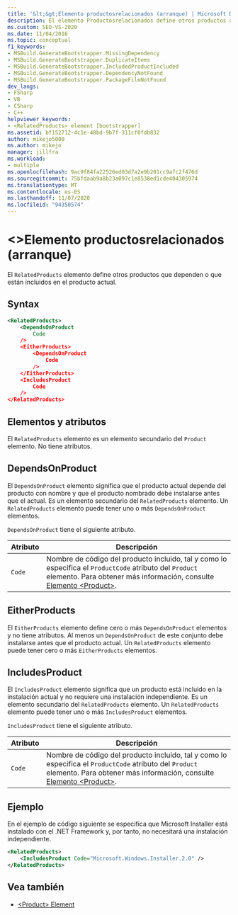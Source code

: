 ```yaml
---
title: '&lt;&gt;Elemento productosrelacionados (arranque) | Microsoft Docs'
description: El elemento Productosrelacionados define otros productos que dependen o que están incluidos en el producto actual.
ms.custom: SEO-VS-2020
ms.date: 11/04/2016
ms.topic: conceptual
f1_keywords:
- MSBuild.GenerateBootstrapper.MissingDependency
- MSBuild.GenerateBootstrapper.DuplicateItems
- MSBuild.GenerateBootstrapper.IncludedProductIncluded
- MSBuild.GenerateBootstrapper.DependencyNotFound
- MSBuild.GenerateBootstrapper.PackageFileNotFound
dev_langs:
- FSharp
- VB
- CSharp
- C++
helpviewer_keywords:
- <RelatedProducts> element [bootstrapper]
ms.assetid: bf152712-4c1e-48bd-9b7f-311cf0fdb832
author: mikejo5000
ms.author: mikejo
manager: jillfra
ms.workload:
- multiple
ms.openlocfilehash: 9ac9f84fa22526ed03d7a2e9b201cc9afc2f476d
ms.sourcegitcommit: 75bfdaab9a8b23a097c1e8538ed1cde404305974
ms.translationtype: MT
ms.contentlocale: es-ES
ms.lasthandoff: 11/07/2020
ms.locfileid: "94350574"
---
```

# <a name="ltrelatedproductsgt-element-bootstrapper"></a>&lt;&gt;Elemento productosrelacionados (arranque)
El `RelatedProducts` elemento define otros productos que dependen o que están incluidos en el producto actual.

## <a name="syntax"></a>Syntax

```xml
<RelatedProducts>
    <DependsOnProduct
        Code
    />
    <EitherProducts>
        <DependsOnProduct
            Code
        />
    </EitherProducts>
    <IncludesProduct
        Code
    />
</RelatedProducts>
```

## <a name="elements-and-attributes"></a>Elementos y atributos
 El `RelatedProducts` elemento es un elemento secundario del `Product` elemento. No tiene atributos.

## <a name="dependsonproduct"></a>DependsOnProduct
 El `DependsOnProduct` elemento significa que el producto actual depende del producto con nombre y que el producto nombrado debe instalarse antes que el actual. Es un elemento secundario del `RelatedProducts` elemento. Un `RelatedProducts` elemento puede tener uno o más `DependsOnProduct` elementos.

 `DependsOnProduct` tiene el siguiente atributo.

|Atributo|Descripción|
|---------------|-----------------|
|`Code`|Nombre de código del producto incluido, tal y como lo especifica el `ProductCode` atributo del `Product` elemento. Para obtener más información, consulte [Elemento \<Product>](../deployment/product-element-bootstrapper.md).|

## <a name="eitherproducts"></a>EitherProducts
 El `EitherProducts` elemento define cero o más `DependsOnProduct` elementos y no tiene atributos. Al menos un `DependsOnProduct` de este conjunto debe instalarse antes que el producto actual. Un `RelatedProducts` elemento puede tener cero o más `EitherProducts` elementos.

## <a name="includesproduct"></a>IncludesProduct
 El `IncludesProduct` elemento significa que un producto está incluido en la instalación actual y no requiere una instalación independiente. Es un elemento secundario del `RelatedProducts` elemento. Un `RelatedProducts` elemento puede tener uno o más `IncludesProduct` elementos.

 `IncludesProduct` tiene el siguiente atributo.

|Atributo|Descripción|
|---------------|-----------------|
|`Code`|Nombre de código del producto incluido, tal y como lo especifica el `ProductCode` atributo del `Product` elemento. Para obtener más información, consulte [Elemento \<Product>](../deployment/product-element-bootstrapper.md).|

## <a name="example"></a>Ejemplo
 En el ejemplo de código siguiente se especifica que Microsoft Installer está instalado con el .NET Framework y, por tanto, no necesitará una instalación independiente.

```xml
<RelatedProducts>
    <IncludesProduct Code="Microsoft.Windows.Installer.2.0" />
</RelatedProducts>
```

## <a name="see-also"></a>Vea también
- [\<Product> Element](../deployment/product-element-bootstrapper.md)